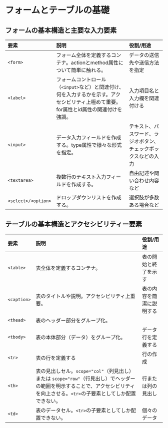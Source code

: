 # フォームとテーブルの基礎
## フォームの基本構造と主要な入力要素
|要素|説明|役割/用途|
|:---|:---|:---|
|`<form>`|フォーム全体を定義するコンテナ。actionとmethod属性について簡単に触れる。|データの送信先や送信方法を指定|
|`<label>`|フォームコントロール（`<input>`など）と関連付け、何を入力するかを示す。アクセシビリティ上極めて重要。for属性とid属性の関連付けを強調。|入力項目名と入力欄を関連付ける|
|`<input>`|データ入力フィールドを作成する。type属性で様々な形式を指定。|テキスト、パスワード、ラジオボタン、チェックボックスなどの入力|
|`<textarea>`|複数行のテキスト入力フィールドを作成する。|自由記述や問い合わせ内容など|
|`<select>/<option>`|ドロップダウンリストを作成する。|選択肢が多数ある場合など|

## テーブルの基本構造とアクセシビリティー要素
|要素|説明|役割/用途|
|:---|:---|:---|
|`<table>`|表全体を定義するコンテナ。|表の開始と終了を示す|
|`<caption>`|表のタイトルや説明。アクセシビリティ上重要。|表の内容を簡潔に説明する|
|`<thead>`|表のヘッダー部分をグループ化。||見出し行を定義する
|`<tbody>`|表の本体部分（データ）をグループ化。|データ行を定義する|
|`<tr>`|表の行を定義する|行の作成|
|`<th>`|表の見出しセル。`scope="col"`（列見出し）または `scope="row"`（行見出し）でヘッダーの範囲を明示することで、アクセシビリティを向上させる。`<tr>`の子要素としてしか配置できない。|行または列の見出し|
|`<td>`|表のデータセル。`<tr>`の子要素としてしか配置できない。|個々のデータ|